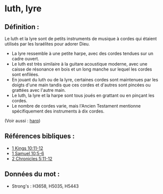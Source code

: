 # luth, lyre

## Définition :

Le luth et la lyre sont de petits instruments de musique à cordes qui étaient utilisés par les Israélites pour adorer Dieu.

* La lyre ressemble à une petite harpe, avec des cordes tendues sur un cadre ouvert.
* Le luth est très similaire à la guitare acoustique moderne, avec une caisse de résonance en bois et un long manche sur lequel les cordes sont enfilées.
* En jouant du luth ou de la lyre, certaines cordes sont maintenues par les doigts d'une main tandis que ces cordes et d'autres sont pincées ou grattées avec l'autre main.
* Le luth, la lyre et la harpe sont tous joués en grattant ou en pinçant les cordes.
* Le nombre de cordes varie, mais l'Ancien Testament mentionne spécifiquement des instruments à dix cordes.

(Voir aussi : [harp](../other/harp.md))

## Références bibliques :

* [1 Kings 10:11-12](rc://en/tn/help/1ki/10/11)
* [1 Samuel 10:5-6](rc://en/tn/help/1sa/10/05)
* [2 Chronicles 5:11-12](rc://en/tn/help/2ch/05/11)

## Données du mot :

* Strong's : H3658, H5035, H5443
